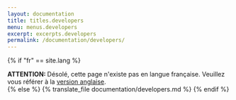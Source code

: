 ```yaml
---
layout: documentation
title: titles.developers
menu: menus.developers
excerpt: excerpts.developers
permalink: /documentation/developers/
---
```

{% if "fr" == site.lang %}
  <div class="alert alert-warning" role="alert">
    <strong>ATTENTION: </strong>Désolé, cette page n'existe pas en langue française. Veuillez vous référer à la <a href="{{ page.url }}"> version anglaise</a>.
  </div>
{% else %}
  {% translate_file documentation/developers.md %}
{% endif %}

